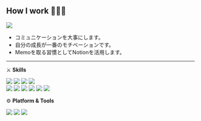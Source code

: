 ## How I work 👨🏻‍💻
<a href="mailto:yuchanho15@gmail.com"><img src="https://img.shields.io/badge/yuchanho15@gmail.com-000000?style=flat-square&logo=Gmail&logoColor=white"/></a>


- コミュニケーションを大事にします。
- 自分の成長が一番のモチベーションです。
- Memoを取る習慣としてNotionを活用します。

<hr/>

⚔️  **Skills**

<img src="https://img.shields.io/badge/Java-FF9900?style=flat-square&logo=Java&logoColor=white"/> <img src="https://img.shields.io/badge/JavaScript-F7DF1E?style=flat-square&logo=JavaScript&logoColor=black"/> <img src="https://img.shields.io/badge/HTML-E34F26?style=flat-square&logo=HTML5&logoColor=white"/> <img src="https://img.shields.io/badge/CSS-1572B6?style=flat-square&logo=CSS3&logoColor=white"/>  
<img src="https://img.shields.io/badge/MySQL-4479A1?style=flat-square&logo=MySQL&logoColor=white"/> <img src="https://img.shields.io/badge/Oracle-F80000?style=flat-square&logo=Oracle&logoColor=white"/> <img src="https://img.shields.io/badge/Markdown-000000?style=flat-square&logo=Markdown&logoColor=white"/> <img src="https://img.shields.io/badge/React-61DAFB?style=flat-square&logo=React&logoColor=black"/> <img src="https://img.shields.io/badge/AWS EC2-FF9900?style=flat-square&logo=Amazon EC2&logoColor=white"/>
<img src="https://img.shields.io/badge/AWS S3-569A31?style=flat-square&logo=Amazon S3&logoColor=white"/>


⚙️  **Platform & Tools**

<img src="https://img.shields.io/badge/VisualStudioCode-007ACC?style=flat-square&logo=Visual Studio Code&logoColor=white"/> <img src="https://img.shields.io/badge/Eclipse-2C2255?style=flat-square&logo=Eclipse IDE&logoColor=white"/> <img src="https://img.shields.io/badge/Notion-000000?style=flat-square&logo=notion&logoColor=white"/>



